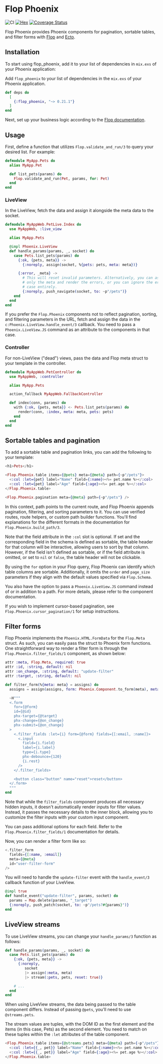 # Flop Phoenix

![CI](https://github.com/woylie/flop_phoenix/workflows/CI/badge.svg) [![Hex](https://img.shields.io/hexpm/v/flop_phoenix)](https://hex.pm/packages/flop_phoenix) [![Coverage Status](https://coveralls.io/repos/github/woylie/flop_phoenix/badge.svg)](https://coveralls.io/github/woylie/flop_phoenix)

Flop Phoenix provides Phoenix components for pagination, sortable tables, and
filter forms with [Flop](https://hex.pm/packages/flop) and
[Ecto](https://hex.pm/packages/ecto).

## Installation

To start using flop_phoenix, add it to your list of dependencies in `mix.exs`
of your Phoenix application:

Add `flop_phoenix` to your list of dependencies in the `mix.exs` of your Phoenix
application.

```elixir
def deps do
  [
    {:flop_phoenix, "~> 0.21.1"}
  ]
end
```

Next, set up your business logic according to the
[Flop documentation](https://hex.pm/packages/flop).

## Usage

First, define a function that utilizes `Flop.validate_and_run/3` to query your
desired list. For example:

```elixir
defmodule MyApp.Pets do
  alias MyApp.Pet

  def list_pets(params) do
    Flop.validate_and_run(Pet, params, for: Pet)
  end
end
```

### LiveView

In the LiveView, fetch the data and assign it alongside the meta data to the
socket.

```elixir
defmodule MyAppWeb.PetLive.Index do
  use MyAppWeb, :live_view

  alias MyApp.Pets

  @impl Phoenix.LiveView
  def handle_params(params, _, socket) do
    case Pets.list_pets(params) do
      {:ok, {pets, meta}} ->
        {:noreply, assign(socket, %{pets: pets, meta: meta})}

      {:error, _meta} ->
        # This will reset invalid parameters. Alternatively, you can assign
        # only the meta and render the errors, or you can ignore the error
        # case entirely.
        {:noreply, push_navigate(socket, to: ~p"/pets")}
    end
  end
end
```

If you prefer the `Flop.Phoenix` components not to reflect pagination, sorting,
and filtering parameters in the URL, fetch and assign the data in the
`c:Phoenix.LiveView.handle_event/3` callback. You need to pass a
`Phoenix.LiveView.JS` command as an attribute to the components in that case.

### Controller

For non-LiveView ("dead") views, pass the data and Flop meta struct to your
template in the controller.

```elixir
defmodule MyAppWeb.PetController do
  use MyAppWeb, :controller

  alias MyApp.Pets

  action_fallback MyAppWeb.FallbackController

  def index(conn, params) do
    with {:ok, {pets, meta}} <- Pets.list_pets(params) do
      render(conn, :index, meta: meta, pets: pets)
    end
  end
end
```

## Sortable tables and pagination

To add a sortable table and pagination links, you can add the following to your
template:

```elixir
<h1>Pets</h1>

<Flop.Phoenix.table items={@pets} meta={@meta} path={~p"/pets"}>
  <:col :let={pet} label="Name" field={:name}><%= pet.name %></:col>
  <:col :let={pet} label="Age" field={:age}><%= pet.age %></:col>
</Flop.Phoenix.table>

<Flop.Phoenix.pagination meta={@meta} path={~p"/pets"} />
```

In this context, path points to the current route, and Flop Phoenix appends
pagination, filtering, and sorting parameters to it. You can use verified
routes, route helpers, or custom path builder functions. You'll find
explanations for the different formats in the documentation for
`Flop.Phoenix.build_path/3`.

Note that the field attribute in the `:col` slot is optional. If set and the
corresponding field in the schema is defined as sortable, the table header for
that column will be interactive, allowing users to sort by that column. However,
if the field isn't defined as sortable, or if the field attribute is omitted, or
set to `nil` or `false`, the table header will not be clickable.

By using the `for` option in your Flop query, Flop Phoenix can identify which
table columns are sortable. Additionally, it omits the `order` and `page_size`
parameters if they align with the default values specified via `Flop.Schema`.

You also have the option to pass a `Phoenix.LiveView.JS` command instead of or
in addition to a path. For more details, please refer to the component
documentation.

If you wish to implement cursor-based pagination, see
`Flop.Phoenix.cursor_pagination/1` for setup instructions.

## Filter forms

Flop Phoenix implements the `Phoenix.HTML.FormData` for the `Flop.Meta` struct.
As such, you can easily pass the struct to Phoenix form functions. One
straightforward way to render a filter form is through the
`Flop.Phoenix.filter_fields/1` component, as shown below:

```elixir
attr :meta, Flop.Meta, required: true
attr :id, :string, default: nil
attr :on_change, :string, default: "update-filter"
attr :target, :string, default: nil

def filter_form(%{meta: meta} = assigns) do
  assigns = assign(assigns, form: Phoenix.Component.to_form(meta), meta: nil)

  ~H"""
  <.form
    for={@form}
    id={@id}
    phx-target={@target}
    phx-change={@on_change}
    phx-submit={@on_change}
  >
    <.filter_fields :let={i} form={@form} fields={[:email, :name]}>
      <.input
        field={i.field}
        label={i.label}
        type={i.type}
        phx-debounce={120}
        {i.rest}
      />
    </.filter_fields>

    <button class="button" name="reset">reset</button>
  </.form>
  """
end
```

Note that while the `filter_fields` component produces all necessary hidden
inputs, it doesn't automatically render inputs for filter values. Instead, it
passes the necessary details to the inner block, allowing you to customize the
filter inputs with your custom input component.

You can pass additional options for each field. Refer to the
`Flop.Phoenix.filter_fields/1` documentation for details.

Now, you can render a filter form like so:

```elixir
<.filter_form
  fields={[:name, :email]}
  meta={@meta}
  id="user-filter-form"
/>
```

You will need to handle the `update-filter` event with the `handle_event/3`
callback function of your LiveView.

```elixir
@impl true
def handle_event("update-filter", params, socket) do
  params = Map.delete(params, "_target")
  {:noreply, push_patch(socket, to: ~p"/pets?#{params}")}
end
```

## LiveView streams

To use LiveView streams, you can change your `handle_params/3` function as
follows:

```elixir
def handle_params(params, _, socket) do
  case Pets.list_pets(params) do
    {:ok, {pets, meta}} ->
      {:noreply,
         socket
         |> assign(:meta, meta)
         |> stream(:pets, pets, reset: true)}

    # ...
  end
end
```

When using LiveView streams, the data being passed to the table component
differs. Instead of passing `@pets`, you'll need to use `@streams.pets`.

The stream values are tuples, with the DOM ID as the first element and the items
(in this case, Pets) as the second element. You need to match on these tuples
within the `:let` attributes of the table component.

```elixir
<Flop.Phoenix.table items={@streams.pets} meta={@meta} path={~p"/pets"}>
  <:col :let={{_, pet}} label="Name" field={:name}><%= pet.name %></:col>
  <:col :let={{_, pet}} label="Age" field={:age}><%= pet.age %></:col>
</Flop.Phoenix.table>
```
